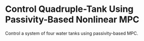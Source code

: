 # **Control Quadruple-Tank Using Passivity-Based Nonlinear MPC**

Control a system of four water tanks using passivity-based MPC.
